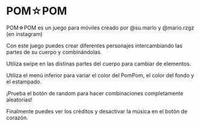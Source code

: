 # POM☆POM

POM☆POM es un juego para móviles creado por @su.marlo y @mario.rzgz (en instagram)

Con este juego puedes crear diferentes personajes intercambiando las partes de su cuerpo y combinándolas.

Utiliza swipe en las distinas partes del cuerpo para cambiar de elementos.

Utiliza el menú inferior para variar el color del PomPom, el color del fondo y el estampado.

¡Prueba el botón de random para hacer combinaciones completamente aleatorias!

Finalmente puedes ver los créditos y desactivar la música en el botón de corazón.

